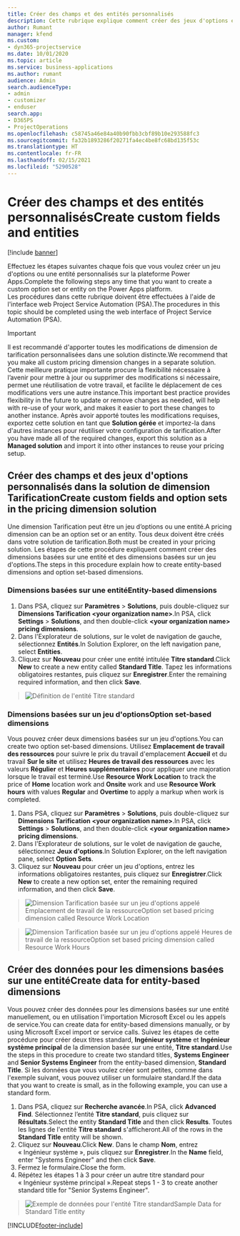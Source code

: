 ```yaml
---
title: Créer des champs et des entités personnalisés
description: Cette rubrique explique comment créer des jeux d'options et des entités dans votre propre solution dans la plateforme Power Apps.
author: Rumant
manager: kfend
ms.custom:
- dyn365-projectservice
ms.date: 10/01/2020
ms.topic: article
ms.service: business-applications
ms.author: rumant
audience: Admin
search.audienceType:
- admin
- customizer
- enduser
search.app:
- D365PS
- ProjectOperations
ms.openlocfilehash: c58745a46e84a40b90fbb3cbf89b10e293588fc3
ms.sourcegitcommit: fa32b1893286f20271fa4ec4be8fc68bd135f53c
ms.translationtype: HT
ms.contentlocale: fr-FR
ms.lasthandoff: 02/15/2021
ms.locfileid: "5290528"
---
```

# <a name="create-custom-fields-and-entities"></a><span data-ttu-id="bb428-103">Créer des champs et des entités personnalisés</span><span class="sxs-lookup"><span data-stu-id="bb428-103">Create custom fields and entities</span></span> 

[!include [banner](../includes/psa-now-project-operations.md)]

<span data-ttu-id="bb428-104">Effectuez les étapes suivantes chaque fois que vous voulez créer un jeu d'options ou une entité personnalisés sur la plateforme Power Apps.</span><span class="sxs-lookup"><span data-stu-id="bb428-104">Complete the following steps any time that you want to create a custom option set or entity on the Power Apps platform.</span></span>  
<span data-ttu-id="bb428-105">Les procédures dans cette rubrique doivent être effectuées à l'aide de l'interface web Project Service Automation (PSA).</span><span class="sxs-lookup"><span data-stu-id="bb428-105">The procedures in this topic should be completed using the web interface of Project Service Automation (PSA).</span></span>

> [!IMPORTANT]
> <span data-ttu-id="bb428-106">Il est recommandé d'apporter toutes les modifications de dimension de tarification personnalisées dans une solution distincte.</span><span class="sxs-lookup"><span data-stu-id="bb428-106">We recommend that you make all custom pricing dimension changes in a separate solution.</span></span> <span data-ttu-id="bb428-107">Cette meilleure pratique importante procure la flexibilité nécessaire à l’avenir pour mettre à jour ou supprimer des modifications si nécessaire, permet une réutilisation de votre travail, et facilite le déplacement de ces modifications vers une autre instance.</span><span class="sxs-lookup"><span data-stu-id="bb428-107">This important best practice provides flexibility in the future to update or remove changes as needed, will help with re-use of your work, and makes it easier to port these changes to another instance.</span></span> <span data-ttu-id="bb428-108">Après avoir apporté toutes les modifications requises, exportez cette solution en tant que **Solution gérée** et importez-la dans d'autres instances pour réutiliser votre configuration de tarification.</span><span class="sxs-lookup"><span data-stu-id="bb428-108">After you have made all of the required changes, export this solution as a **Managed solution** and import it into other instances to reuse your pricing setup.</span></span>

  
## <a name="create-custom-fields-and-option-sets-in-the-pricing-dimension-solution"></a><span data-ttu-id="bb428-109">Créer des champs et des jeux d'options personnalisés dans la solution de dimension Tarification</span><span class="sxs-lookup"><span data-stu-id="bb428-109">Create custom fields and option sets in the pricing dimension solution</span></span>

<span data-ttu-id="bb428-110">Une dimension Tarification peut être un jeu d’options ou une entité.</span><span class="sxs-lookup"><span data-stu-id="bb428-110">A pricing dimension can be an option set or an entity.</span></span> <span data-ttu-id="bb428-111">Tous deux doivent être créés dans votre solution de tarification.</span><span class="sxs-lookup"><span data-stu-id="bb428-111">Both must be created in your pricing solution.</span></span> <span data-ttu-id="bb428-112">Les étapes de cette procédure expliquent comment créer des dimensions basées sur une entité et des dimensions basées sur un jeu d'options.</span><span class="sxs-lookup"><span data-stu-id="bb428-112">The steps in this procedure explain how to create entity-based dimensions and option set-based dimensions.</span></span>

### <a name="entity-based-dimensions"></a><span data-ttu-id="bb428-113">Dimensions basées sur une entité</span><span class="sxs-lookup"><span data-stu-id="bb428-113">Entity-based dimensions</span></span>

1. <span data-ttu-id="bb428-114">Dans PSA, cliquez sur **Paramètres** > **Solutions**, puis double-cliquez sur **Dimensions Tarification \<your organization name>**.</span><span class="sxs-lookup"><span data-stu-id="bb428-114">In PSA, click **Settings** > **Solutions**, and then double-click **\<your organization name> pricing dimensions**.</span></span>
2. <span data-ttu-id="bb428-115">Dans l'Explorateur de solutions, sur le volet de navigation de gauche, sélectionnez **Entités**.</span><span class="sxs-lookup"><span data-stu-id="bb428-115">In Solution Explorer, on the left navigation pane, select **Entities**.</span></span>
3. <span data-ttu-id="bb428-116">Cliquez sur **Nouveau** pour créer une entité intitulée **Titre standard**.</span><span class="sxs-lookup"><span data-stu-id="bb428-116">Click **New** to create a new entity called **Standard Title**.</span></span> <span data-ttu-id="bb428-117">Tapez les informations obligatoires restantes, puis cliquez sur **Enregistrer**.</span><span class="sxs-lookup"><span data-stu-id="bb428-117">Enter the remaining required information, and then click **Save**.</span></span>

> ![Définition de l'entité Titre standard](media/Standard-Title-entity-definition.png)


### <a name="option-set-based-dimensions"></a><span data-ttu-id="bb428-119">Dimensions basées sur un jeu d'options</span><span class="sxs-lookup"><span data-stu-id="bb428-119">Option set-based dimensions</span></span> 
<span data-ttu-id="bb428-120">Vous pouvez créer deux dimensions basées sur un jeu d'options.</span><span class="sxs-lookup"><span data-stu-id="bb428-120">You can create two option set-based dimensions.</span></span> <span data-ttu-id="bb428-121">Utilisez **Emplacement de travail des ressources** pour suivre le prix du travail d'emplacement **Accueil** et du travail **Sur le site** et utilisez **Heures de travail des ressources** avec les valeurs **Régulier** et **Heures supplémentaires** pour appliquer une majoration lorsque le travail est terminé.</span><span class="sxs-lookup"><span data-stu-id="bb428-121">Use **Resource Work Location** to track the price of **Home** location work and **Onsite** work and use **Resource Work hours** with values **Regular** and **Overtime** to apply a markup when work is completed.</span></span>


1. <span data-ttu-id="bb428-122">Dans PSA, cliquez sur **Paramètres** > **Solutions**, puis double-cliquez sur **Dimensions Tarification \<your organization name>**.</span><span class="sxs-lookup"><span data-stu-id="bb428-122">In PSA, click **Settings** > **Solutions**, and then double-click  **\<your organization name> pricing dimensions**.</span></span> 
2. <span data-ttu-id="bb428-123">Dans l'Explorateur de solutions, sur le volet de navigation de gauche, sélectionnez **Jeux d'options**.</span><span class="sxs-lookup"><span data-stu-id="bb428-123">In Solution Explorer, on the left navigation pane, select  **Option Sets**.</span></span> 
3. <span data-ttu-id="bb428-124">Cliquez sur **Nouveau** pour créer un jeu d'options, entrez les informations obligatoires restantes, puis cliquez sur **Enregistrer**.</span><span class="sxs-lookup"><span data-stu-id="bb428-124">Click **New** to create a new option set, enter the remaining required information, and then click **Save**.</span></span>

> ![<span data-ttu-id="bb428-125">Dimension Tarification basée sur un jeu d'options appelé Emplacement de travail de la ressource</span><span class="sxs-lookup"><span data-stu-id="bb428-125">Option set based pricing dimension called Resource Work Location</span></span> ](media/Option-set-PD-called-Resource-Work-Location.png)

> ![<span data-ttu-id="bb428-126">Dimension Tarification basée sur un jeu d'options appelé Heures de travail de la ressource</span><span class="sxs-lookup"><span data-stu-id="bb428-126">Option set based pricing dimension called Resource Work Hours</span></span> ](media/Option-set-PD-called-Resource-Work-Hours.PNG)


## <a name="create-data-for-entity-based-dimensions"></a><span data-ttu-id="bb428-127">Créer des données pour les dimensions basées sur une entité</span><span class="sxs-lookup"><span data-stu-id="bb428-127">Create data for entity-based dimensions</span></span>

<span data-ttu-id="bb428-128">Vous pouvez créer des données pour les dimensions basées sur une entité manuellement, ou en utilisation l'importation Microsoft Excel ou les appels de service.</span><span class="sxs-lookup"><span data-stu-id="bb428-128">You can create data for entity-based dimensions manually, or by using Microsoft Excel import or service calls.</span></span> <span data-ttu-id="bb428-129">Suivez les étapes de cette procédure pour créer deux titres standard, **Ingénieur système** et **Ingénieur système principal** de la dimension basée sur une entité, **Titre standard**.</span><span class="sxs-lookup"><span data-stu-id="bb428-129">Use the steps in this procedure to create two standard titles, **Systems Engineer** and **Senior Systems Engineer** from the entity-based dimension, **Standard Title**.</span></span> <span data-ttu-id="bb428-130">Si les données que vous voulez créer sont petites, comme dans l'exemple suivant, vous pouvez utiliser un formulaire standard.</span><span class="sxs-lookup"><span data-stu-id="bb428-130">If the data that you want to create is small, as in the following example, you can use a standard form.</span></span>

1. <span data-ttu-id="bb428-131">Dans PSA, cliquez sur **Recherche avancée**.</span><span class="sxs-lookup"><span data-stu-id="bb428-131">In PSA, click **Advanced Find**.</span></span> <span data-ttu-id="bb428-132">Sélectionnez l’entité **Titre standard**, puis cliquez sur **Résultats**.</span><span class="sxs-lookup"><span data-stu-id="bb428-132">Select the entity **Standard Title** and then click **Results**.</span></span> <span data-ttu-id="bb428-133">Toutes les lignes de l'entité **Titre standard** s'afficheront.</span><span class="sxs-lookup"><span data-stu-id="bb428-133">All of the rows in the **Standard Title** entity will be shown.</span></span>
2. <span data-ttu-id="bb428-134">Cliquez sur **Nouveau**.</span><span class="sxs-lookup"><span data-stu-id="bb428-134">Click **New**.</span></span> <span data-ttu-id="bb428-135">Dans le champ **Nom**, entrez « Ingénieur système », puis cliquez sur **Enregistrer**.</span><span class="sxs-lookup"><span data-stu-id="bb428-135">In the **Name** field, enter "Systems Engineer" and then click **Save**.</span></span>
3. <span data-ttu-id="bb428-136">Fermez le formulaire.</span><span class="sxs-lookup"><span data-stu-id="bb428-136">Close the form.</span></span> 
4. <span data-ttu-id="bb428-137">Répétez les étapes 1 à 3 pour créer un autre titre standard pour « Ingénieur système principal ».</span><span class="sxs-lookup"><span data-stu-id="bb428-137">Repeat steps 1 - 3 to create another standard title for "Senior Systems Engineer".</span></span>

> ![<span data-ttu-id="bb428-138">Exemple de données pour l'entité Titre standard</span><span class="sxs-lookup"><span data-stu-id="bb428-138">Sample Data for Standard Title entity</span></span> ](media/ST-data.png)




[!INCLUDE[footer-include](../includes/footer-banner.md)]